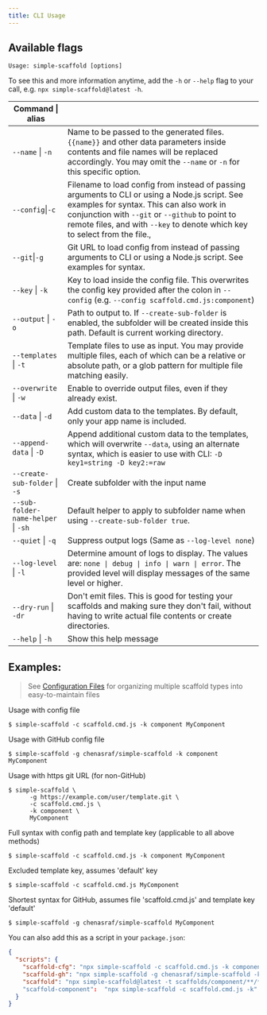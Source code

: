 ```yaml
---
title: CLI Usage
---
```


## Available flags

```text
Usage: simple-scaffold [options]
```

To see this and more information anytime, add the `-h` or `--help` flag to your call, e.g.
`npx simple-scaffold@latest -h`.

| Command \| alias                    |                                                                                                                                                                                                                                                                            |
| ----------------------------------- | -------------------------------------------------------------------------------------------------------------------------------------------------------------------------------------------------------------------------------------------------------------------------- |
| `--name` \| `-n`                    | Name to be passed to the generated files. `{{name}}` and other data parameters inside contents and file names will be replaced accordingly. You may omit the `--name` or `-n` for this specific option.                                                                    |
| `--config`\|`-c`                    | Filename to load config from instead of passing arguments to CLI or using a Node.js script. See examples for syntax. This can also work in conjunction with `--git` or `--github` to point to remote files, and with `--key` to denote which key to select from the file., |
| `--git`\|`-g`                       | Git URL to load config from instead of passing arguments to CLI or using a Node.js script. See examples for syntax.                                                                                                                                                        |
| `--key` \| `-k`                     | Key to load inside the config file. This overwrites the config key provided after the colon in `--config` (e.g. `--config scaffold.cmd.js:component`)                                                                                                                      |
| `--output` \| `-o`                  | Path to output to. If `--create-sub-folder` is enabled, the subfolder will be created inside this path. Default is current working directory.                                                                                                                              |
| `--templates` \| `-t`               | Template files to use as input. You may provide multiple files, each of which can be a relative or absolute path, or a glob pattern for multiple file matching easily.                                                                                                     |
| `--overwrite` \| `-w`               | Enable to override output files, even if they already exist.                                                                                                                                                                                                               |
| `--data` \| `-d`                    | Add custom data to the templates. By default, only your app name is included.                                                                                                                                                                                              |
| `--append-data` \| `-D`             | Append additional custom data to the templates, which will overwrite `--data`, using an alternate syntax, which is easier to use with CLI: `-D key1=string -D key2:=raw`                                                                                                   |
| `--create-sub-folder` \| `-s`       | Create subfolder with the input name                                                                                                                                                                                                                                       |
| `--sub-folder-name-helper` \| `-sh` | Default helper to apply to subfolder name when using `--create-sub-folder true`.                                                                                                                                                                                           |
| `--quiet` \| `-q`                   | Suppress output logs (Same as `--log-level none`)                                                                                                                                                                                                                          |
| `--log-level` \| `-l`               | Determine amount of logs to display. The values are: `none \| debug \| info \| warn \| error`. The provided level will display messages of the same level or higher.                                                                                                       |
| `--dry-run` \| `-dr`                | Don't emit files. This is good for testing your scaffolds and making sure they don't fail, without having to write actual file contents or create directories.                                                                                                             |
| `--help` \| `-h`                    | Show this help message                                                                                                                                                                                                                                                     |

## Examples:

> See
> [Configuration Files](https://chenasraf.github.io/simple-scaffold/docs/usage/configuration_files)
> for organizing multiple scaffold types into easy-to-maintain files

Usage with config file

```shell
$ simple-scaffold -c scaffold.cmd.js -k component MyComponent
```

Usage with GitHub config file

```shell
$ simple-scaffold -g chenasraf/simple-scaffold -k component MyComponent
```

Usage with https git URL (for non-GitHub)

```shell
$ simple-scaffold \
      -g https://example.com/user/template.git \
      -c scaffold.cmd.js \
      -k component \
      MyComponent
```

Full syntax with config path and template key (applicable to all above methods)

```shell
$ simple-scaffold -c scaffold.cmd.js -k component MyComponent
```

Excluded template key, assumes 'default' key

```shell
$ simple-scaffold -c scaffold.cmd.js MyComponent
```

Shortest syntax for GitHub, assumes file 'scaffold.cmd.js' and template key 'default'

```shell
$ simple-scaffold -g chenasraf/simple-scaffold MyComponent
```

You can also add this as a script in your `package.json`:

```json
{
  "scripts": {
    "scaffold-cfg": "npx simple-scaffold -c scaffold.cmd.js -k component",
    "scaffold-gh": "npx simple-scaffold -g chenasraf/simple-scaffold -k component",
    "scaffold": "npx simple-scaffold@latest -t scaffolds/component/**/* -o src/components -d '{\"myProp\": \"propName\", \"myVal\": 123}'"
    "scaffold-component":  "npx simple-scaffold -c scaffold.cmd.js -k"
  }
}
```
